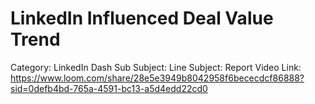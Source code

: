 # LinkedIn Influenced Deal Value Trend

Category: LinkedIn Dash
Sub Subject: Line
Subject: Report
Video Link: https://www.loom.com/share/28e5e3949b8042958f6bececdcf86888?sid=0defb4bd-765a-4591-bc13-a5d4edd22cd0
